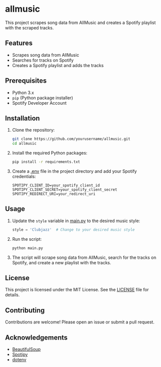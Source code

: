 # allmusic

This project scrapes song data from AllMusic and creates a Spotify playlist with the scraped tracks.

## Features

- Scrapes song data from AllMusic
- Searches for tracks on Spotify
- Creates a Spotify playlist and adds the tracks

## Prerequisites

- Python 3.x
- `pip` (Python package installer)
- Spotify Developer Account

## Installation

1. Clone the repository:

    ```sh
    git clone https://github.com/yourusername/allmusic.git
    cd allmusic
    ```

2. Install the required Python packages:

    ```sh
    pip install -r requirements.txt
    ```

3. Create a [.env](http://_vscodecontentref_/1) file in the project directory and add your Spotify credentials:

    ```env
    SPOTIPY_CLIENT_ID=your_spotify_client_id
    SPOTIPY_CLIENT_SECRET=your_spotify_client_secret
    SPOTIPY_REDIRECT_URI=your_redirect_uri
    ```

## Usage

1. Update the `style` variable in [main.py](http://_vscodecontentref_/2) to the desired music style:

    ```python
    style = 'Clubjazz'  # Change to your desired music style
    ```

2. Run the script:

    ```sh
    python main.py
    ```

3. The script will scrape song data from AllMusic, search for the tracks on Spotify, and create a new playlist with the tracks.

## License

This project is licensed under the MIT License. See the [LICENSE](http://_vscodecontentref_/3) file for details.

## Contributing

Contributions are welcome! Please open an issue or submit a pull request.

## Acknowledgements

- [BeautifulSoup](https://www.crummy.com/software/BeautifulSoup/)
- [Spotipy](https://spotipy.readthedocs.io/)
- [dotenv](https://pypi.org/project/python-dotenv/)
